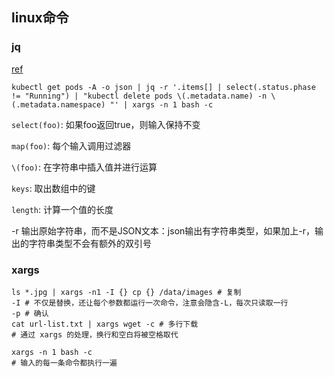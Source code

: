 ## linux命令

### jq

[ref](https://www.iplaysoft.com/tools/linux-command/c/jq.html)

```shell
kubectl get pods -A -o json | jq -r '.items[] | select(.status.phase != "Running") | "kubectl delete pods \(.metadata.name) -n \(.metadata.namespace) "' | xargs -n 1 bash -c
```

`select(foo)`: 如果foo返回true，则输入保持不变

`map(foo)`: 每个输入调用过滤器

`\(foo)`: 在字符串中插入值并进行运算

`keys`: 取出数组中的键

`length`: 计算一个值的长度

-r 输出原始字符串，而不是JSON文本：json输出有字符串类型，如果加上-r，输出的字符串类型不会有额外的双引号

### xargs

```shell
ls *.jpg | xargs -n1 -I {} cp {} /data/images # 复制
-I # 不仅是替换，还让每个参数都运行一次命令，注意会隐含-L，每次只读取一行
-p # 确认
cat url-list.txt | xargs wget -c # 多行下载
# 通过 xargs 的处理，换行和空白将被空格取代

xargs -n 1 bash -c
# 输入的每一条命令都执行一遍
```
